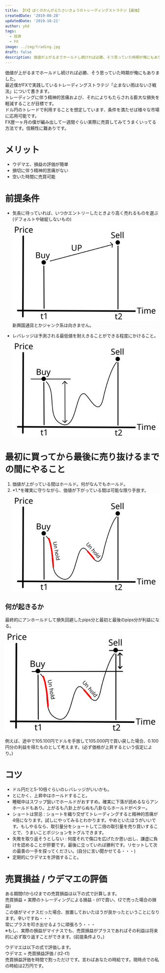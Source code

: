 ```yaml
---
title: 【FX】ぼくのかんがえたさいきょうのトレーディングストラテジ【最強】
createdDate: '2019-08-28'
updatedDate: '2019-10-21'
author: ykd
tags:
  - 投資
  - FX
image: ../img/trading.jpg
draft: false
description: 価値が上がるまでホールドし続ければ必勝、そう思っていた時期が俺にもありました。
---
```


価値が上がるまでホールドし続ければ必勝、そう思っていた時期が俺にもありました。  
最近僕がFXで実践しているトレーディングストラテジ「止まない雨はないさ戦法」について書きます。  
トレーディングに伴う精神的苦痛および、それによりもたらされる膨大な損失を軽減することが目標です。  
ドル円のトレードで利用することを想定しています、条件を満たせば様々な市場に応用可能です。  
FX歴一ヶ月の僕が編み出して一週間ぐらい実際に売買してみてうまくいってる方法です。信頼性に難ありです。  

# メリット
* ウデマエ、損益の評価が簡単  
* 損切に伴う精神的苦痛がない  
* 空いた時間に売買可能  

# 前提条件
* 気長に待っていれば、いつかエントリーしたときより高く売れるものを選ぶ(デフォルトや破綻しないもの)  
![](./strategy1.png)  
新興国通貨とかジャンク系は向きません。  
  
* レバレッジは予測される最低値を耐えきることができる程度にかけること。  
![](./strategy2.png)  

# 最初に買ってから最後に売り抜けるまでの間にやること
1. 価値が上がっている間はホールド。何がなんでもホールド。  
2. *1.*を確実に守りながら、価値が下がっている間は可能な限り手放す。  
![](./strategy4.png)  
## 何が起きるか
最終的にアンホールドして損失回避したpips分と最初と最後のpips分が利益になる。  
![](./strategy5.png)  

例えば、途中で105.100円でドルを手放して105.000円で買い戻した場合、0.100円分の利益を得たものとして考えます。(必ず価格が上昇するという仮定により。)  

# コツ
* ドル円だと5-10倍ぐらいのレバレッジがいいかも。  
* とにかく、上昇中はホールドすること。  
* 睡眠中はスワップ狙いでホールドがおすすめ。確実に下落が読めるならアンホールドもあり。上がるも八卦上がらぬも八卦ならホールドがベター。  
* ショートは禁忌 : ショートを織り交ぜてトレーディングすると精神的苦痛が4倍になります。試しにやってみるとわかります。やめといたほうがいいです。もしやるなら、取引量分をショートして二倍の取引量を売り買いすることで、うまいことポジションをトグルできます。
* 失敗を取り返そうとしない : 何度それで傷口を広げたか思い出し、謙虚に負けを認めることが肝要です。最後に立っていれば勝利です。リセットして次の最善の一手を探ってください。(自分に言い聞かせてる・・・)  
* 定期的にウデマエを評価すること。 




# 売買損益 / ウデマエの評価
ある期間t1からt2までの売買損益は以下の式で計算します。  
売買損益 = 実際のトレーディングによる損益 - (t1で買い、t2で売った場合の損益)  
この値がマイナスだった場合、放置しておいたほうが良かったということになります。辛いですね・・・  
常にプラスを叩き出せるように頑張ろう・・・  
※もし、実際の損益がマイナスでも、売買損益がプラスであればその利益は将来的に必ず取り返すことができます。(前提条件より。)  

ウデマエは以下の式で評価します。  
ウデマエ = 売買損益評価 / (t2-t1)　　　　  
売買損益評価を時間で割っただけです。言わばあなたの時給です。現時点での私の時給は2万円です。


